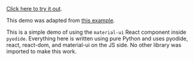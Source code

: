 [Click here to try it out](https://xhlulu.github.io/material-ui-in-pyodide/index.html).

This demo was adapted from [this example](https://github.com/mui-org/material-ui/tree/master/examples/cdn).

This is a simple demo of using the `material-ui` React component inside `pyodide`. Everything here is written using pure Python and uses pyodide, react, react-dom, and material-ui on the JS side. No other library was imported to make this work.